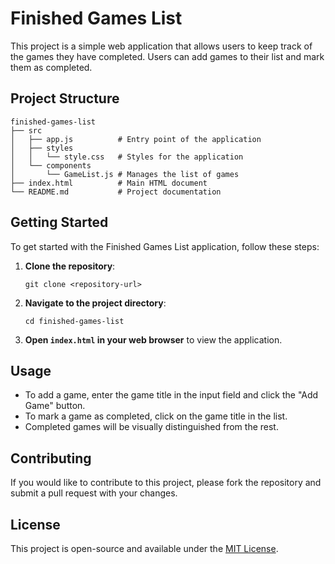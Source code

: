 # Finished Games List

This project is a simple web application that allows users to keep track of the games they have completed. Users can add games to their list and mark them as completed.

## Project Structure

```
finished-games-list
├── src
│   ├── app.js          # Entry point of the application
│   ├── styles
│   │   └── style.css   # Styles for the application
│   └── components
│       └── GameList.js # Manages the list of games
├── index.html          # Main HTML document
└── README.md           # Project documentation
```

## Getting Started

To get started with the Finished Games List application, follow these steps:

1. **Clone the repository**:
   ```
   git clone <repository-url>
   ```

2. **Navigate to the project directory**:
   ```
   cd finished-games-list
   ```

3. **Open `index.html` in your web browser** to view the application.

## Usage

- To add a game, enter the game title in the input field and click the "Add Game" button.
- To mark a game as completed, click on the game title in the list.
- Completed games will be visually distinguished from the rest.

## Contributing

If you would like to contribute to this project, please fork the repository and submit a pull request with your changes.

## License

This project is open-source and available under the [MIT License](LICENSE).